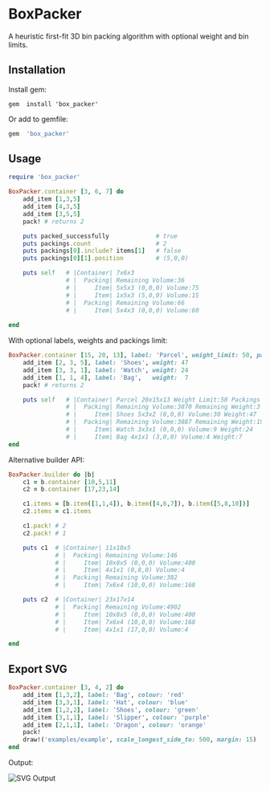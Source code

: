 BoxPacker
=========

A heuristic first-fit 3D bin packing algorithm with optional weight and bin limits. 

Installation
------------

Install gem:

``` console
gem  install 'box_packer'
```

Or add to gemfile:

``` ruby
gem  'box_packer'
```

Usage
-----

``` ruby
require 'box_packer'

BoxPacker.container [3, 6, 7] do 
	add_item [1,3,5]
	add_item [4,3,5]
	add_item [3,5,5]
	pack! # returns 2

	puts packed_successfully	         # true
	puts packings.count	                 # 2
	puts packings[0].include? items[1]   # false
	puts packings[0][1].position         # (5,0,0)

	puts self  	# |Container| 7x6x3
				# |  Packing| Remaining Volume:36
				# |     Item| 5x5x3 (0,0,0) Volume:75
				# |     Item| 1x5x3 (5,0,0) Volume:15
				# |  Packing| Remaining Volume:66
				# |     Item| 5x4x3 (0,0,0) Volume:60
	
end
```

With optional labels, weights and packings limit:

``` ruby
BoxPacker.container [15, 20, 13], label: 'Parcel', weight_limit: 50, packings_limit: 3 do 
	add_item [2, 3, 5], label: 'Shoes', weight: 47
	add_item [3, 3, 1], label: 'Watch', weight: 24
	add_item [1, 1, 4], label: 'Bag',   weight:  7
	pack! # returns 2

	puts self  	# |Container| Parcel 20x15x13 Weight Limit:50 Packings Limit:3
				# |  Packing| Remaining Volume:3870 Remaining Weight:3
				# |     Item| Shoes 5x3x2 (0,0,0) Volume:30 Weight:47
				# |  Packing| Remaining Volume:3887 Remaining Weight:19
				# |     Item| Watch 3x3x1 (0,0,0) Volume:9 Weight:24
				# |     Item| Bag 4x1x1 (3,0,0) Volume:4 Weight:7
end
```

Alternative builder API:

``` ruby
BoxPacker.builder do |b|
	c1 = b.container [10,5,11]
	c2 = b.container [17,23,14]

	c1.items = [b.item([1,1,4]), b.item([4,6,7]), b.item([5,8,10])]
	c2.items = c1.items

	c1.pack! # 2
	c2.pack! # 1

	puts c1  # |Container| 11x10x5
			 # |  Packing| Remaining Volume:146
			 # |     Item| 10x8x5 (0,0,0) Volume:400
			 # |     Item| 4x1x1 (0,8,0) Volume:4
			 # |  Packing| Remaining Volume:382
			 # |     Item| 7x6x4 (10,0,0) Volume:168

	puts c2  # |Container| 23x17x14
			 # |  Packing| Remaining Volume:4902
			 # |     Item| 10x8x5 (0,0,0) Volume:400
			 # |     Item| 7x6x4 (10,0,0) Volume:168
			 # |     Item| 4x1x1 (17,0,0) Volume:4

end
```

Export SVG
----------

``` ruby
BoxPacker.container [3, 4, 2] do 
	add_item [1,3,2], label: 'Bag', colour: 'red'
	add_item [3,3,1], label: 'Hat', colour: 'blue'
	add_item [1,2,2], label: 'Shoes', colour: 'green'
	add_item [3,1,1], label: 'Slipper', colour: 'purple'
	add_item [2,1,1], label: 'Dragon', colour: 'orange'
	pack!
	draw!('examples/example', scale_longest_side_to: 500, margin: 15)
end
```

Output:

![SVG Output](https://rawgithub.com/mushishi78/box_packer/examples/example01.svg)